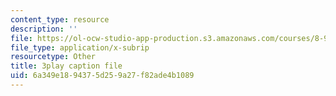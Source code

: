 ```yaml
---
content_type: resource
description: ''
file: https://ol-ocw-studio-app-production.s3.amazonaws.com/courses/8-962-general-relativity-spring-2020/6a349e1894375d259a27f82ade4b1089_wBvXOb59l-k.vtt
file_type: application/x-subrip
resourcetype: Other
title: 3play caption file
uid: 6a349e18-9437-5d25-9a27-f82ade4b1089
---
```


